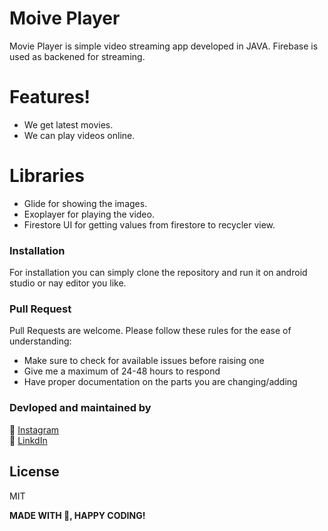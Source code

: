 # Moive Player

Movie Player is simple video streaming app developed in JAVA. Firebase is used as backened for streaming.
# Features!

  - We get latest movies.
  - We can play videos online.
  
# Libraries

  - Glide for showing the images.
  - Exoplayer for playing the video.
  - Firestore UI for getting values from firestore to recycler view.

### Installation

For installation you can simply clone the repository and run it on android studio or nay editor you like. 

### Pull Request
Pull Requests are welcome. Please follow these rules for the ease of understanding:

- Make sure to check for available issues before raising one
- Give me a maximum of 24-48 hours to respond
- Have proper documentation on the parts you are changing/adding

### Devloped and maintained by

📸 [Instagram](https://www.instagram.com/lucifer_the_king/?hl=en) <br /> 
🧳 [LinkdIn](https://www.linkedin.com/in/nihal-ahamed-m-s-7b6808190/)

License
----
MIT


**MADE WITH 💖, HAPPY CODING!**

